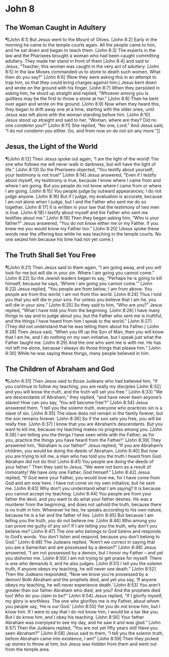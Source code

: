 # John 8

## The Woman Caught in Adultery
¶[John 8:1] But Jesus went to the Mount of Olives.
[John 8:2] Early in the morning he came to the temple courts again. All the people came to him, and he sat down and began to teach them.
[John 8:3] The experts in the law and the Pharisees brought a woman who had been caught committing adultery. They made her stand in front of them
[John 8:4] and said to Jesus, “Teacher, this woman was caught in the very act of adultery.
[John 8:5] In the law Moses commanded us to stone to death such women. What then do you say?”
[John 8:6] (Now they were asking this in an attempt to trap him, so that they could bring charges against him.) Jesus bent down and wrote on the ground with his finger.
[John 8:7] When they persisted in asking him, he stood up straight and replied, “Whoever among you is guiltless may be the first to throw a stone at her.”
[John 8:8] Then he bent over again and wrote on the ground.
[John 8:9] Now when they heard this, they began to drift away one at a time, starting with the older ones, until Jesus was left alone with the woman standing before him.
[John 8:10] Jesus stood up straight and said to her, “Woman, where are they? Did no one condemn you?”
[John 8:11] She replied, “No one, Lord.” And Jesus said, “I do not condemn you either. Go, and from now on do not sin any more.”]]

## Jesus, the Light of the World
¶[John 8:12] Then Jesus spoke out again, “I am the light of the world! The one who follows me will never walk in darkness, but will have the light of life.”
[John 8:13] So the Pharisees objected, “You testify about yourself; your testimony is not true!”
[John 8:14] Jesus answered, “Even if I testify about myself, my testimony is true, because I know where I came from and where I am going. But you people do not know where I came from or where I am going.
[John 8:15] You people judge by outward appearances; I do not judge anyone.
[John 8:16] But if I judge, my evaluation is accurate, because I am not alone when I judge, but I and the Father who sent me do so together.
[John 8:17] It is written in your law that the testimony of two men is true.
[John 8:18] I testify about myself and the Father who sent me testifies about me.”
[John 8:19] Then they began asking him, “Who is your father?” Jesus answered, “You do not know either me or my Father. If you knew me you would know my Father too.”
[John 8:20] (Jesus spoke these words near the offering box while he was teaching in the temple courts. No one seized him because his time had not yet come.)

## The Truth Shall Set You Free
¶[John 8:21] Then Jesus said to them again, “I am going away, and you will look for me but will die in your sin. Where I am going you cannot come.”
[John 8:22] So the Jewish leaders began to say, “Perhaps he is going to kill himself, because he says, ‘Where I am going you cannot come.’”
[John 8:23] Jesus replied, “You people are from below; I am from above. You people are from this world; I am not from this world.
[John 8:24] Thus I told you that you will die in your sins. For unless you believe that I am he, you will die in your sins.”
[John 8:25] So they said to him, “Who are you?” Jesus replied, “What I have told you from the beginning.
[John 8:26] I have many things to say and to judge about you, but the Father who sent me is truthful, and the things I have heard from him I speak to the world.”
[John 8:27] (They did not understand that he was telling them about his Father.)
[John 8:28] Then Jesus said, “When you lift up the Son of Man, then you will know that I am he, and I do nothing on my own initiative, but I speak just what the Father taught me.
[John 8:29] And the one who sent me is with me. He has not left me alone, because I always do those things that please him.”
[John 8:30] While he was saying these things, many people believed in him.

## The Children of Abraham and God
¶[John 8:31] Then Jesus said to those Judeans who had believed him, “If you continue to follow my teaching, you are really my disciples
[John 8:32] and you will know the truth, and the truth will set you free.”
[John 8:33] “We are descendants of Abraham,” they replied, “and have never been anyone’s slaves! How can you say, ‘You will become free’?”
[John 8:34] Jesus answered them, “I tell you the solemn truth, everyone who practices sin is a slave of sin.
[John 8:35] The slave does not remain in the family forever, but the son remains forever.
[John 8:36] So if the son sets you free, you will be really free.
[John 8:37] I know that you are Abraham’s descendants. But you want to kill me, because my teaching makes no progress among you.
[John 8:38] I am telling you the things I have seen while with the Father; as for you, practice the things you have heard from the Father!”
[John 8:39] They answered him, “Abraham is our father!” Jesus replied, “If you are Abraham’s children, you would be doing the deeds of Abraham.
[John 8:40] But now you are trying to kill me, a man who has told you the truth I heard from God. Abraham did not do this!
[John 8:41] You people are doing the deeds of your father.” Then they said to Jesus, “We were not born as a result of immorality! We have only one Father, God himself.”
[John 8:42] Jesus replied, “If God were your Father, you would love me, for I have come from God and am now here. I have not come on my own initiative, but he sent me.
[John 8:43] Why don’t you understand what I am saying? It is because you cannot accept my teaching.
[John 8:44] You people are from your father the devil, and you want to do what your father desires. He was a murderer from the beginning, and does not uphold the truth, because there is no truth in him. Whenever he lies, he speaks according to his own nature, because he is a liar and the father of lies.
[John 8:45] But because I am telling you the truth, you do not believe me.
[John 8:46] Who among you can prove me guilty of any sin? If I am telling you the truth, why don’t you believe me?
[John 8:47] The one who belongs to God listens and responds to God’s words. You don’t listen and respond, because you don’t belong to God.”
[John 8:48] The Judeans replied, “Aren’t we correct in saying that you are a Samaritan and are possessed by a demon?”
[John 8:49] Jesus answered, “I am not possessed by a demon, but I honor my Father – and yet you dishonor me.
[John 8:50] I am not trying to get praise for myself. There is one who demands it, and he also judges.
[John 8:51] I tell you the solemn truth, if anyone obeys my teaching, he will never see death.”
[John 8:52] Then the Judeans responded, “Now we know you’re possessed by a demon! Both Abraham and the prophets died, and yet you say, ‘If anyone obeys my teaching, he will never experience death.’
[John 8:53] You aren’t greater than our father Abraham who died, are you? And the prophets died too! Who do you claim to be?”
[John 8:54] Jesus replied, “If I glorify myself, my glory is worthless. The one who glorifies me is my Father, about whom you people say, ‘He is our God.’
[John 8:55] Yet you do not know him, but I know him. If I were to say that I do not know him, I would be a liar like you. But I do know him, and I obey his teaching.
[John 8:56] Your father Abraham was overjoyed to see my day, and he saw it and was glad.”
[John 8:57] Then the Judeans replied, “You are not yet fifty years old! Have you seen Abraham?”
[John 8:58] Jesus said to them, “I tell you the solemn truth, before Abraham came into existence, I am!”
[John 8:59] Then they picked up stones to throw at him, but Jesus was hidden from them and went out from the temple area.
